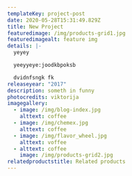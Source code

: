 ```yaml
---
templateKey: project-post
date: 2020-05-28T15:31:49.829Z
title: New Project
featuredimage: /img/products-grid1.jpg
featuredimagealt: feature img
details: |-
  yeyey

  yeeyyeye:joodkbpoksb

  dvidnfsngk fk
releaseyear: "2017"
description: someth in funny
photocredits: viktorija
imagegallery:
  - image: /img/blog-index.jpg
    alttext: coffee
  - image: /img/chemex.jpg
    alttext: coffee
  - image: /img/flavor_wheel.jpg
    alttext: voffee
  - alttext: coffee
    image: /img/products-grid2.jpg
relatedproductstitle: Related products
---
```


